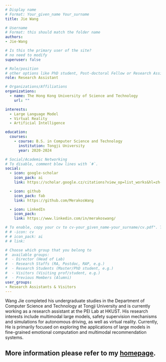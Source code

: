 ```yaml
---
# Display name
# Format: Your_given_name Your_surname
title: Jie Wang

# Username
# Format: this should match the folder name
authors:
- Jie-Wang

# Is this the primary user of the site?
# no need to modify
superuser: false

# Role/position
# other options like PhD student, Post-doctoral Fellow or Research Assistant, e.g..
role: Research Assistant

# Organizations/Affiliations
organizations:
  - name: The Hong Kong University of Science and Technology
    url: ""

interests:
  - Large Language Model
  - Virtual Reality
  - Artificial Intelligence

education:
  courses:
    - course: B.S. in Computer Science and Technology
      institution: Tongji University
      year: 2020-2024

# Social/Academic Networking
# To disable, comment blew lines with `#`.
social:
  - icon: google-scholar
    icon_pack: ai
    link: https://scholar.google.cz/citations?view_op=list_works&hl=zh-CN&user=40BuDmQAAAAJ

  - icon: github
    icon_pack: fab
    link: https://github.com/MerakosWang

  - icon: LinkedIn
    icon_pack:
    link: https://www.linkedin.com/in/merakoswang/

# To enable, copy your cv to cv-your_given_name-your_surname/cv.pdf". To disable, comment blew lines with `#`.
# # -icon: cv
# # icon_pack: ai
# # link:

# Choose which group that you belong to
#  available groups:
#  - Director (Head of Lab)
#  - Research Staffs (RA, Postdoc, RAP, e.g.)
#  - Research Students (Master/PhD student, e.g.)
#  - Visitors (Visiting prof/student, e.g.)
#  - Previous Members (Alumni)
user_groups:
- Research Assistants & Visitors
---
```


Wang Jie completed his undergraduate studies in the Department of Computer Science and Technology at Tongji University and is currently working as a research assistant at the PEI Lab at HKUST. His research interests include multimodal large models, safety supervision mechanisms and simulations for autonomous driving, as well as virtual reality. Currently, He is primarily focused on exploring the applications of large models in fine-grained emotional computation and multimodal recommendation systems.

## More information please refer to my [homepage](https://merakoswang.github.io/).
